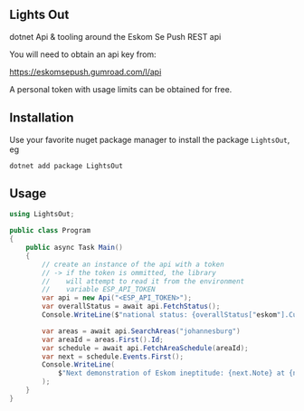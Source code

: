 Lights Out
---

dotnet Api & tooling around the Eskom Se Push REST api

You will need to obtain an api key from:

https://eskomsepush.gumroad.com/l/api

A personal token with usage limits can be obtained for free.

Installation
---
Use your favorite nuget package manager to install the package `LightsOut`, eg

`dotnet add package LightsOut`

Usage
---

```csharp
using LightsOut;

public class Program
{
    public async Task Main()
    {
        // create an instance of the api with a token
        // -> if the token is ommitted, the library
        //    will attempt to read it from the environment
        //    variable ESP_API_TOKEN
        var api = new Api("<ESP_API_TOKEN>");
        var overallStatus = await api.FetchStatus();
        Console.WriteLine($"national status: {overallStatus["eskom"].CurrentStage}");

        var areas = await api.SearchAreas("johannesburg")
        var areaId = areas.First().Id;
        var schedule = await api.FetchAreaSchedule(areaId);
        var next = schedule.Events.First();
        Console.WriteLine(
            $"Next demonstration of Eskom ineptitude: {next.Note} at {next.Start} (until {next.End})"
        );
    }
}
```
